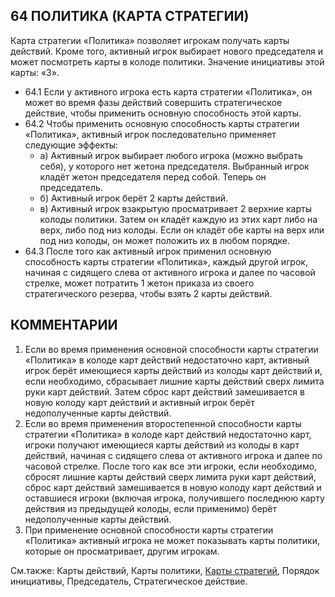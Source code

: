 64 ПОЛИТИКА (КАРТА СТРАТЕГИИ)
---

Карта стратегии «Политика» позволяет игрокам получать карты действий. Кроме того, активный игрок выбирает нового председателя и может посмотреть карты в колоде политики. Значение инициативы этой карты: «3».
* 64.1 Если у активного игрока есть карта стратегии «Политика», он может во время фазы действий совершить стратегическое действие, чтобы применить основную способность этой карты.
* 64.2 Чтобы применить основную способность карты стратегии «Политика», активный игрок последовательно применяет следующие эффекты:
    * а) Активный игрок выбирает любого игрока (можно выбрать себя), у которого нет жетона председателя. Выбранный игрок кладёт жетон председателя перед собой. Теперь он председатель.
    * б) Активный игрок берёт 2 карты действий.
    * в) Активный игрок взакрытую просматривает 2 верхние карты колоды политики. Затем он кладёт каждую из этих карт либо на верх, либо под низ колоды. Если он кладёт обе карты на верх или под низ колоды, он может положить их в любом порядке.
* 64.3 После того как активный игрок применил основную способность карты стратегии «Политика», каждый другой игрок, начиная с сидящего слева от активного игрока и далее по часовой стрелке, может потратить 1 жетон приказа из своего стратегического резерва, чтобы взять 2 карты действий.

КОММЕНТАРИИ
---
1) Если во время применения основной способности карты стратегии «Политика» в колоде карт действий недостаточно карт, активный игрок берёт имеющиеся карты действий из колоды карт действий и, если необходимо, сбрасывает лишние карты действий сверх лимита руки карт действий. Затем сброс карт действий замешивается в новую колоду карт действий и активный игрок берёт недополученные карты действий.
2) Если во время применения второстепенной способности карты стратегии «Политика» в колоде карт действий недостаточно карт, игроки получают имеющиеся карты действий из колоды в карт действий, начиная с сидящего слева от активного игрока и далее по часовой стрелке. После того как все эти игроки, если необходимо, сбросят лишние карты действий сверх лимита руки карт действий, сброс карт действий замешивается в новую колоду карт действий и оставшиеся игроки (включая игрока, получившего последнюю карту действия из предыдущей колоды, если применимо) берёт недополученные карты действий.
3) При применение основной способности карты стратегии «Политика» активный игрока не может показывать карты политики, которые он просматривает, другим игрокам.

См.также: Карты действий, Карты политики, [Карты стратегий](strategycards.md), Порядок инициативы, Председатель, Стратегическое действие.
